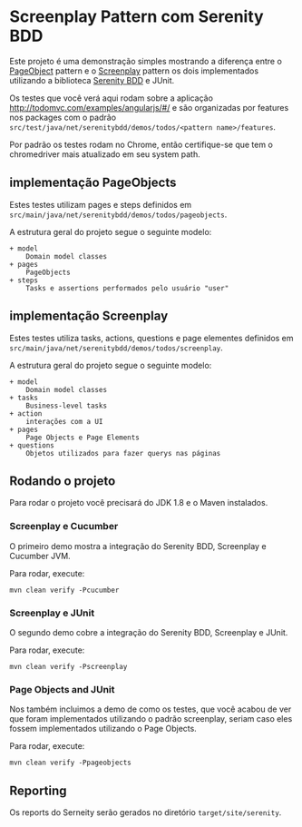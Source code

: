 # Screenplay Pattern com Serenity BDD

Este projeto é uma demonstração simples mostrando a diferença entre
o [PageObject](http://martinfowler.com/blinki/PageObject.html) pattern
e o [Screenplay](https://dzone.com/articles/page-objects-refactored-solid-steps-to-the-screenp) pattern
os dois implementados utilizando a biblioteca [Serenity BDD](http://serenity-bdd.info/#/) e JUnit.

Os testes que você verá aqui rodam sobre a aplicação http://todomvc.com/examples/angularjs/#/ e são organizadas
por features nos packages com o padrão `src/test/java/net/serenitybdd/demos/todos/<pattern name>/features`.

Por padrão os testes rodam no Chrome, então certifique-se que tem o chromedriver mais atualizado em seu system path.

## implementação PageObjects

Estes testes utilizam pages e steps definidos em `src/main/java/net/serenitybdd/demos/todos/pageobjects`.

A estrutura geral do projeto segue o seguinte modelo:
````
+ model
    Domain model classes
+ pages
    PageObjects
+ steps
    Tasks e assertions performados pelo usuário "user"
````

## implementação Screenplay

Estes testes utiliza tasks, actions, questions e page elementes definidos em
`src/main/java/net/serenitybdd/demos/todos/screenplay`.

A estrutura geral do projeto segue o seguinte modelo:
````
+ model
    Domain model classes
+ tasks
    Business-level tasks
+ action
    interações com a UI
+ pages
    Page Objects e Page Elements
+ questions
    Objetos utilizados para fazer querys nas páginas
````

## Rodando o projeto

Para rodar o projeto você precisará do JDK 1.8 e o Maven instalados.

### Screenplay e Cucumber

O primeiro demo mostra a integração do Serenity BDD, Screenplay e 
Cucumber JVM.

Para rodar, execute: 

```
mvn clean verify -Pcucumber
```

### Screenplay e JUnit

O segundo demo cobre a integração do Serenity BDD, Screenplay e
JUnit.

Para rodar, execute:

```
mvn clean verify -Pscreenplay
```

### Page Objects and JUnit

Nos também incluimos a demo de como os testes, que você acabou de ver
que foram implementados utilizando o padrão screenplay,
seriam caso eles fossem implementados utilizando o Page Objects.

Para rodar, execute:

```
mvn clean verify -Ppageobjects
```

## Reporting

Os reports do Serneity serão gerados no diretório `target/site/serenity`.
